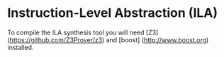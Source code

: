 # Instruction-Level Abstraction (ILA)
To compile the ILA synthesis tool you will need [Z3] (https://github.com/Z3Prover/z3) and [boost] (http://www.boost.org) installed.
